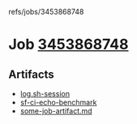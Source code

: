 refs/jobs/3453868748

# Job [3453868748](https://github.com/rokmoln/support-firecloud/runs/3453868748?check_suite_focus=true)

## Artifacts

* [log.sh-session](log.sh-session)
* [sf-ci-echo-benchmark](sf-ci-echo-benchmark)
* [some-job-artifact.md](some-job-artifact.md)

